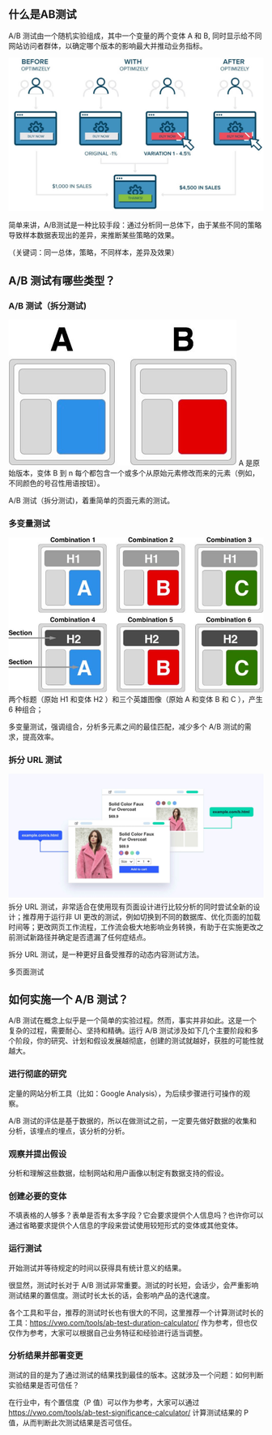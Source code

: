 
## 什么是AB测试

A/B 测试由一个随机实验组成，其中一个变量的两个变体 A 和 B, 同时显示给不同网站访问者群体，以确定哪个版本的影响最大并推动业务指标。

![什么是AB测试](ab-testing.jpg)


简单来讲，A/B测试是一种比较手段：通过分析同一总体下，由于某些不同的策略导致样本数据表现出的差异，来推断某些策略的效果。

（关键词：同一总体，策略，不同样本，差异及效果）

## A/B 测试有哪些类型？

### A/B 测试（拆分测试)

![AB测试](abn.jpg)
A 是原始版本，变体 B 到 n 每个都包含一个或多个从原始元素修改而来的元素（例如，不同颜色的号召性用语按钮）。

A/B 测试（拆分测试)，着重简单的页面元素的测试。

### 多变量测试

![多变量测试](mv.jpg)
两个标题（原始 H1 和变体 H2 ）和三个英雄图像（原始 A 和变体 B 和 C ），产生 6 种组合；

多变量测试，强调组合，分析多元素之间的最佳匹配，减少多个 A/B 测试的需求，提高效率。

### 拆分 URL 测试

![重定向测试](split.jpg)
拆分 URL 测试，非常适合在使用现有页面设计进行比较分析的同时尝试全新的设计；推荐用于运行非 UI 更改的测试，例如切换到不同的数据库、优化页面的加载时间等；更改网页工作流程，工作流会极大地影响业务转换，有助于在实施更改之前测试新路径并确定是否遗漏了任何症结点。

拆分 URL 测试，是一种更好且备受推荐的动态内容测试方法。

多页面测试

## 如何实施一个 A/B 测试？

A/B 测试在概念上似乎是一个简单的实验过程。然而，事实并非如此。这是一个复杂的过程，需要耐心、坚持和精确。运行 A/B 测试涉及如下几个主要阶段和多个阶段，你的研究、计划和假设发展越彻底，创建的测试就越好，获胜的可能性就越大。
 
### 进行彻底的研究

定量的网站分析工具（比如：Google Analysis），为后续步骤进行可操作的观察。

A/B 测试的评估是基于数据的，所以在做测试之前，一定要先做好数据的收集和分析，该埋点的埋点，该分析的分析。

### 观察并提出假设

分析和理解这些数据，绘制网站和用户画像以制定有数据支持的假设。

### 创建必要的变体

不填表格的人够多？表单是否有太多字段？它会要求提供个人信息吗？也许你可以通过省略要求提供个人信息的字段来尝试使用较短形式的变体或其他变体。

### 运行测试

开始测试并等待规定的时间以获得具有统计意义的结果。

很显然，测试时长对于 A/B 测试非常重要。测试的时长短，会话少，会严重影响测试结果的置信度。测试时长太长的话，会影响产品的迭代速度。

各个工具和平台，推荐的测试时长也有很大的不同，这里推荐一个计算测试时长的工具：https://vwo.com/tools/ab-test-duration-calculator/ 作为参考，但也仅仅作为参考，大家可以根据自己业务特征和经验进行适当调整。

### 分析结果并部署变更

测试的目的是为了通过测试的结果找到最佳的版本。这就涉及一个问题：如何判断实验结果是否可信任？

在行业中，有个置信度（P 值）可以作为参考，大家可以通过 https://vwo.com/tools/ab-test-significance-calculator/ 计算测试结果的 P 值，从而判断此次测试结果是否可信任。

